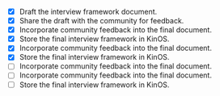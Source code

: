 - [x] Draft the interview framework document.
- [x] Share the draft with the community for feedback. 
- [x] Incorporate community feedback into the final document. 
- [x] Store the final interview framework in KinOS. 
- [x] Incorporate community feedback into the final document.
- [x] Store the final interview framework in KinOS.
- [ ] Incorporate community feedback into the final document. 
- [ ] Incorporate community feedback into the final document.
- [ ] Store the final interview framework in KinOS.